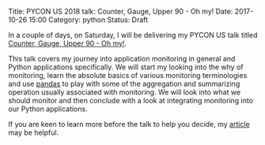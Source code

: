 Title: PYCON US 2018 talk: Counter, Gauge, Upper 90 - Oh my! 
Date: 2017-10-26 15:00
Category: python
Status: Draft

In a couple of days, on Saturday, I will be delivering my PYCON US talk titled [Counter, Gauge, Upper 90 - Oh my!](https://us.pycon.org/2018/schedule/presentation/133/). 

This talk covers my journey into application monitoring in general and Python applications specifically.
We will start my looking into the why of monitoring, learn the absolute basics of various monitoring
terminologies and use [pandas](https://pandas.pydata.org/) to play with some of the aggregation and summarizing operation usually
associated with monitoring. We will look into what we should monitor and then conclude with a
look at integrating monitoring into our Python applications.

If you are keen to learn more before the talk to help you decide, my [article](https://opensource.com/article/18/4/metrics-monitoring-and-python) may be helpful. 
